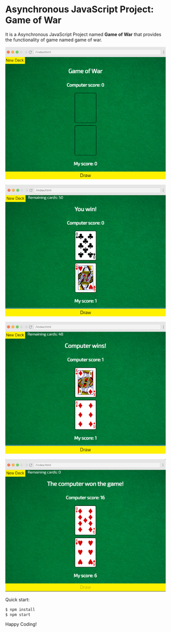 # Asynchronous JavaScript Project: Game of War

It is a Asynchronous JavaScript Project named **Game of War** that provides the functionality of game named game of war.

![project main screen](image.png)

![you win](image-1.png)

![computer wins](image-2.png)

![game over](image-3.png)

Quick start:

```
$ npm install
$ npm start
````


Happy Coding!
